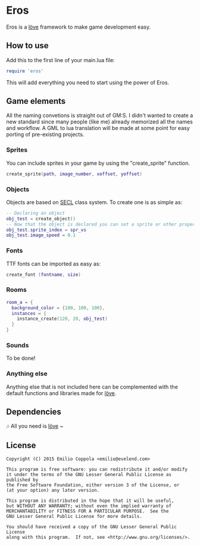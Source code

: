 # Eros
Eros is a [löve](https://www.love2d.org/) framework to make game development easy.

## How to use
Add this to the first line of your main.lua file:
```lua
require 'eros'
```
This will add everything you need to start using the power of Eros.

## Game elements
All the naming convetions is straight out of GM:S. I didn't wanted to create a new standard since many people (like me) already memorized all the names and workflow.
A GML to lua translation will be made at some point for easy porting of pre-existing projects.

### Sprites
You can include sprites in your game by using the "create_sprite" function.
```lua
create_sprite(path, image_number, xoffset, yoffset)
```
### Objects
Objects are based on [SECL](https://github.com/bartbes/love-misc-libs/tree/master/SECL) class system. To create one is as simple as:
```lua
-- Declaring an object
obj_test = create_object()
-- Now that the object is declared you can set a sprite or other properties to it.
obj_test.sprite_index = spr_vs
obj_test.image_speed = 0.1
```
### Fonts
TTF fonts can be imported as easy as:
```lua
create_font (fontname, size)
```
### Rooms
```lua
room_a = {
  background_color = {100, 100, 100},
  instances = {
    instance_create(120, 20, obj_test)
  }
}
```
### Sounds
To be done!

### Anything else
Anything else that is not included here can be complemented with the default functions and libraries made for [löve](https://www.love2d.org/).
## Dependencies
🎶 All you need is [löve](https://www.love2d.org/) ~
## License
```
Copyright (C) 2015 Emilio Coppola <emilio@evelend.com>

This program is free software: you can redistribute it and/or modify
it under the terms of the GNU Lesser General Public License as published by
the Free Software Foundation, either version 3 of the License, or
(at your option) any later version.

This program is distributed in the hope that it will be useful,
but WITHOUT ANY WARRANTY; without even the implied warranty of
MERCHANTABILITY or FITNESS FOR A PARTICULAR PURPOSE.  See the
GNU Lesser General Public License for more details.

You should have received a copy of the GNU Lesser General Public License
along with this program.  If not, see <http://www.gnu.org/licenses/>.
```